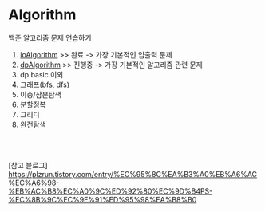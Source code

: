 # Algorithm
백준 알고리즘 문제 연습하기

1. [ioAlgorithm](https://github.com/RinSeoOo/Algorithm/tree/main/ioAlgor) >> 완료
   -> 가장 기본적인 입출력 문제
2. [dpAlgorithm](https://github.com/RinSeoOo/Algorithm/tree/main/dpAlgor) >> 진행중
   -> 가장 기본적인 알고리즘 관련 문제
3. dp basic 이외
4. 그래프(bfs, dfs)
5. 이중/삼분탐색
6. 분할정복
7. 그리디
8. 완전탐색

</br></br>

[참고 블로그] https://plzrun.tistory.com/entry/%EC%95%8C%EA%B3%A0%EB%A6%AC%EC%A6%98-%EB%AC%B8%EC%A0%9C%ED%92%80%EC%9D%B4PS-%EC%8B%9C%EC%9E%91%ED%95%98%EA%B8%B0
